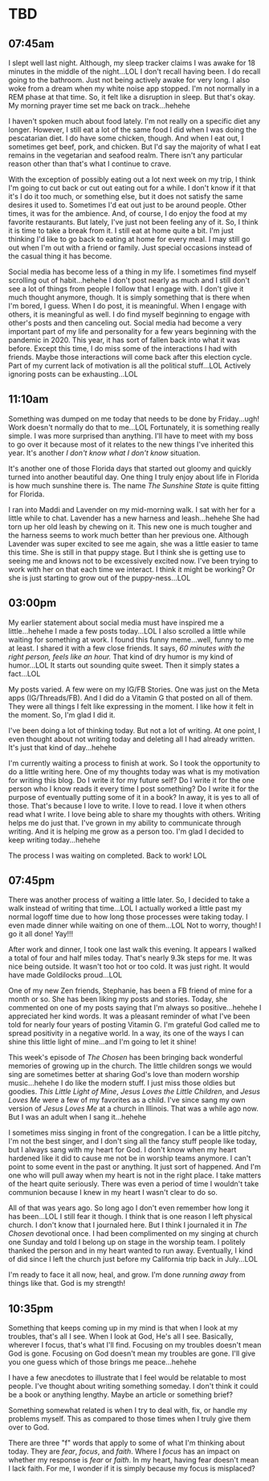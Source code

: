 # TBD

## 07:45am

I slept well last night. Although, my sleep tracker claims I was awake for 18 minutes in the middle of the night...LOL I don't recall having been. I do recall going to the bathroom. Just not being actively awake for very long. I also woke from a dream when my white noise app stopped. I'm not normally in a REM phase at that time. So, it felt like a disruption in sleep. But that's okay. My morning prayer time set me back on track...hehehe

I haven't spoken much about food lately. I'm not really on a specific diet any longer. However, I still eat a lot of the same food I did when I was doing the pescatarian diet. I do have some chicken, though. And when I eat out, I sometimes get beef, pork, and chicken. But I'd say the majority of what I eat remains in the vegetarian and seafood realm. There isn't any particular reason other than that's what I continue to crave.

With the exception of possibly eating out a lot next week on my trip, I think I'm going to cut back or cut out eating out for a while. I don't know if it that it's I do it too much, or something else, but it does not satisfy the same desires it used to. Sometimes I'd eat out just to be around people. Other times, it was for the ambience. And, of course, I do enjoy the food at my favorite restaurants. But lately, I've just not been feeling any of it. So, I think it is time to take a break from it. I still eat at home quite a bit. I'm just thinking I'd like to go back to eating at home for every meal. I may still go out when I'm out with a friend or family. Just special occasions instead of the casual thing it has become.

Social media has become less of a thing in my life. I sometimes find myself scrolling out of habit...hehehe I don't post nearly as much and I still don't see a lot of things from people I follow that I engage with. I don't give it much thought anymore, though. It is simply something that is there when I'm bored, I guess. When I do post, it is meaningful. When I engage with others, it is meaningful as well. I do find myself beginning to engage with other's posts and then canceling out. Social media had become a very important part of my life and personality for a few years beginning with the pandemic in 2020. This year, it has sort of fallen back into what it was before. Except this time, I do miss some of the interactions I had with friends. Maybe those interactions will come back after this election cycle. Part of my current lack of motivation is all the political stuff...LOL Actively ignoring posts can be exhausting...LOL

## 11:10am

Something was dumped on me today that needs to be done by Friday...ugh! Work doesn't normally do that to me...LOL Fortunately, it is something really simple. I was more surprised than anything. I'll have to meet with my boss to go over it because most of it relates to the new things I've inherited this year. It's another *I don't know what I don't know* situation.

It's another one of those Florida days that started out gloomy and quickly turned into another beautiful day. One thing I truly enjoy about life in Florida is how much sunshine there is. The name *The Sunshine State* is quite fitting for Florida.

I ran into Maddi and Lavender on my mid-morning walk. I sat with her for a little while to chat. Lavender has a new harness and leash...hehehe She had torn up her old leash by chewing on it. This new one is much tougher and the harness seems to work much better than her previous one. Although Lavender was super excited to see me again, she was a little easier to tame this time. She is still in that puppy stage. But I think she is getting use to seeing me and knows not to be excessively excited now. I've been trying to work with her on that each time we interact. I think it might be working? Or she is just starting to grow out of the puppy-ness...LOL

## 03:00pm

My earlier statement about social media must have inspired me a little...hehehe I made a few posts today...LOL I also scrolled a little while waiting for something at work. I found this funny meme...well, funny to me at least. I shared it with a few close friends. It says, *60 minutes with the right person, feels like an hour.* That kind of dry humor is my kind of humor...LOL It starts out sounding quite sweet. Then it simply states a fact...LOL

My posts varied. A few were on my IG/FB Stories. One was just on the Meta apps (IG/Threads/FB). And I did do a Vitamin G that posted on all of them. They were all things I felt like expressing in the moment. I like how it felt in the moment. So, I'm glad I did it.

I've been doing a lot of thinking today. But not a lot of writing. At one point, I even thought about not writing today and deleting all I had already written. It's just that kind of day...hehehe

I'm currently waiting a process to finish at work. So I took the opportunity to do a little writing here. One of my thoughts today was what is my motivation for writing this blog. Do I write it for my future self? Do I write it for the one person who I know reads it every time I post something? Do I write it for the purpose of eventually putting some of it in a book? In away, it is yes to all of those. That's because I love to write. I love to read. I love it when others read what I write. I love being able to share my thoughts with others. Writing helps me do just that. I've grown in my ability to communicate through writing. And it is helping me grow as a person too. I'm glad I decided to keep writing today...hehehe

The process I was waiting on completed. Back to work! LOL

## 07:45pm

There was another process of waiting a little later. So, I decided to take a walk instead of writing that time...LOL I actually worked a little past my normal logoff time due to how long those processes were taking today. I even made dinner while waiting on one of them...LOL Not to worry, though! I go it all done! Yay!!!

After work and dinner, I took one last walk this evening. It appears I walked a total of four and half miles today. That's nearly 9.3k steps for me. It was nice being outside. It wasn't too hot or too cold. It was just right. It would have made Goldilocks proud...LOL

One of my new Zen friends, Stephanie, has been a FB friend of mine for a month or so. She has been liking my posts and stories. Today, she commented on one of my posts saying that I'm always so positive...hehehe I appreciated her kind words. It was a pleasant reminder of what I've been told for nearly four years of posting Vitamin G. I'm grateful God called me to spread positivity in a negative world. In a way, its one of the ways I can shine this little light of mine...and I'm going to let it shine!

This week's episode of *The Chosen* has been bringing back wonderful memories of growing up in the church. The little children songs we would sing are sometimes better at sharing God's love than modern worship music...hehehe I do like the modern stuff. I just miss those oldies but goodies. *This Little Light of Mine*, *Jesus Loves the Little Children*, and *Jesus Loves Me* were a few of my favorites as a child. I've since sang my own version of *Jesus Loves Me* at a church in Illinois. That was a while ago now. But I was an adult when I sang it...hehehe

I sometimes miss singing in front of the congregation. I can be a little pitchy, I'm not the best singer, and I don't sing all the fancy stuff people like today, but I always sang with my heart for God. I don't know when my heart hardened like it did to cause me not be in worship teams anymore. I can't point to some event in the past or anything. It just sort of happened. And I'm one who will pull away when my heart is not in the right place. I take matters of the heart quite seriously. There was even a period of time I wouldn't take communion because I knew in my heart I wasn't clear to do so.

All of that was years ago. So long ago I don't even remember how long it has been...LOL I still fear it though. I think that is one reason I left physical church. I don't know that I journaled here. But I think I journaled it in *The Chosen* devotional once. I had been complimented on my singing at church one Sunday and told I belong up on stage in the worship team. I politely thanked the person and in my heart wanted to run away. Eventually, I kind of did since I left the church just before my California trip back in July...LOL

I'm ready to face it all now, heal, and grow. I'm done *running away* from things like that. God is my strength!

## 10:35pm

Something that keeps coming up in my mind is that when I look at my troubles, that's all I see. When I look at God, He's all I see. Basically, wherever I focus, that's what I'll find. Focusing on my troubles doesn't mean God is gone. Focusing on God doesn't mean my troubles are gone. I'll give you one guess which of those brings me peace...hehehe

I have a few anecdotes to illustrate that I feel would be relatable to most people. I've thought about writing something someday. I don't think it could be a book or anything lengthy. Maybe an article or something brief?

Something somewhat related is when I try to deal with, fix, or handle my problems myself. This as compared to those times when I truly give them over to God.

There are three "f" words that apply to some of what I'm thinking about today. They are *fear*, *focus*, and *faith*. Where I *focus* has an impact on whether my response is *fear* or *faith*. In my heart, having fear doesn't mean I lack faith. For me, I wonder if it is simply because my focus is misplaced?

